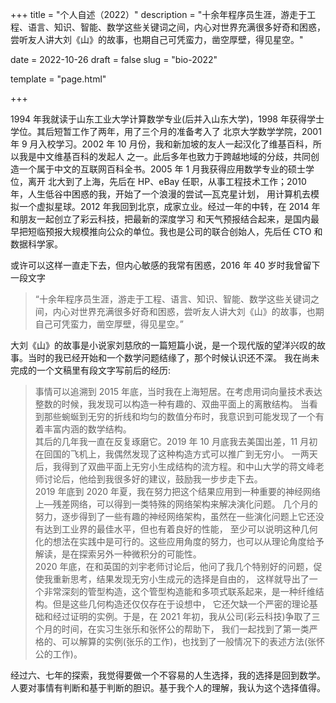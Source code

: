 +++
title = "个人自述（2022）"
description = "十余年程序员生涯，游走于工程、语言、知识、智能、数学这些关键词之间，内心对世界充满很多好奇和困惑，尝听友人讲大刘《山》的故事，也期自己可凭蛮力，凿空厚壁，得见星空。"

date = 2022-10-26
draft = false
slug = "bio-2022"

template = "page.html"

+++

1994 年我就读于山东工业大学计算数学专业(后并入山东大学)，1998 年获得学士学位。其后短暂工作了两年，用了三个月的准备考入了
北京大学数学学院，2001 年 9 月入校学习。2002 年 10 月份，我和新加坡的友人一起汉化了维基百科，所以我是中文维基百科的发起人
之一。此后多年也致力于跨越地域的分歧，共同创造一个属于中文的互联网百科全书。2005 年 1 月我获得应用数学专业的硕士学位，离开
北大到了上海，先后在 HP、eBay 任职，从事工程技术工作；2010 年，人生低谷中困惑的我，开始了一个浪漫的尝试—瓦克星计划，
用计算机去模拟一个虚拟星球。2012 年我回到北京，成家立业。经过一年的中转，在 2014 年和朋友一起创立了彩云科技，把最新的深度学习
和天气预报结合起来，是国内最早把短临预报大规模推向公众的单位。我也是公司的联合创始人，先后任 CTO 和数据科学家。

或许可以这样一直走下去，但内心敏感的我常有困惑，2016 年 40 岁时我曾留下一段文字

> “十余年程序员生涯，游走于工程、语言、知识、智能、数学这些关键词之间，内心对世界充满很多好奇和困惑，尝听友人讲大刘《山》的故事，也期自己可凭蛮力，凿空厚壁，得见星空。”

大刘《山》的故事是小说家刘慈欣的一篇短篇小说，是一个现代版的望洋兴叹的故事。当时的我已经开始和一个数学问题结缘了，那个时候认识还不深。
我在尚未完成的一个文稿里有段文字写前后的经历:

> 事情可以追溯到 2015 年底，当时我在上海短居。在考虑用词向量技术表达整数的时候，我发现可以构造一种有趣的、双曲平面上的离散结构。
> 当看到那些蜿蜒到无穷的折线和均匀的数值分布时，我意识到可能发现了一个有着丰富内涵的数学结构。<br/>
> 其后的几年我一直在反复琢磨它。2019 年 10 月底我去美国出差，11 月初在回国的飞机上，我偶然发现了这种构造方式可以推广到无穷小。
> 一两天后，我得到了双曲平面上无穷小生成结构的流方程。和中山大学的蒋文峰老师讨论后，他给到我很多好的建议，鼓励我一步步走下去。<br/>
> 2019 年底到 2020 年夏，我在努力把这个结果应用到一种重要的神经网络上—残差网络，可以得到一类特殊的网络架构来解决演化问题。
> 几个月的努力，逐步得到了一些有趣的神经网络架构，虽然在一些演化问题上它还没有达到工业界的最佳水平，但也有着良好的性能，
> 至少可以说明这种几何化的想法在实践中是可行的。这些应用角度的努力，也可以从理论角度给予解读，是在探索另外一种微积分的可能性。<br/>
> 2020 年底，在和英国的刘宇老师讨论后，他问了我几个特别好的问题，促使我重新思考，结果发现无穷小生成元的选择是自由的，
> 这样就导出了一个非常深刻的管型构造，这个管型构造能和多项式联系起来，是一种纤维结构。但是这些几何构造还仅仅存在于设想中，
> 它还欠缺一个严密的理论基础和经过证明的实例。于是，在 2021 年初，我从公司(彩云科技)争取了三个月的时间，在实习生张乐和张怀公的帮助下，
> 我们一起找到了第一类严格的、可以解算的实例(张乐的工作)，也找到了一般情况下的表述方法(张怀公的工作)。

经过六、七年的探索，我觉得要做一个不容易的人生选择，我的选择是回到数学。人要对事情有判断和基于判断的胆识。基于我个人的理解，我认为这个选择值得。
